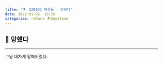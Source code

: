 ```yaml
---
title: "🏝️ 220102 하룻돌 - 망했다"
date: 2022-01-02. 10:56
categories: ⭐Stone 🏝️DayStone
---
```


## 🗿 망했다

---

그냥 대차게 망해버렸다.
